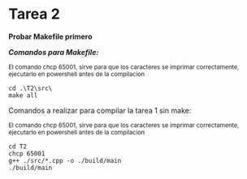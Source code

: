 # Tarea 2

**Probar Makefile primero**

***Comandos para Makefile:***

<sub>El comando chcp 65001, sirve para que los caracteres se imprimar correctamente, ejecutarlo en powershell antes de la compilacion </sub>
```
cd .\T2\src\
make all
```



Comandos a realizar para compilar la tarea 1 sin make:

<sub>El comando chcp 65001, sirve para que los caracteres se imprimar correctamente, ejecutarlo en powershell antes de la compilacion </sub>
```
cd T2
chcp 65001
g++ ./src/*.cpp -o ./build/main
./build/main
```
